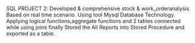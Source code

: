 SQL PROJECT 2:
Developed & comprehensive stock & work_orderanalysis Based on real time scenario. 
Using tool Mysql Database Technology. 
Applying logical functions,aggregate functions and 2 tables connected while using joins finally Stored the All Reports into
Stored Procedure and exported as a table.
